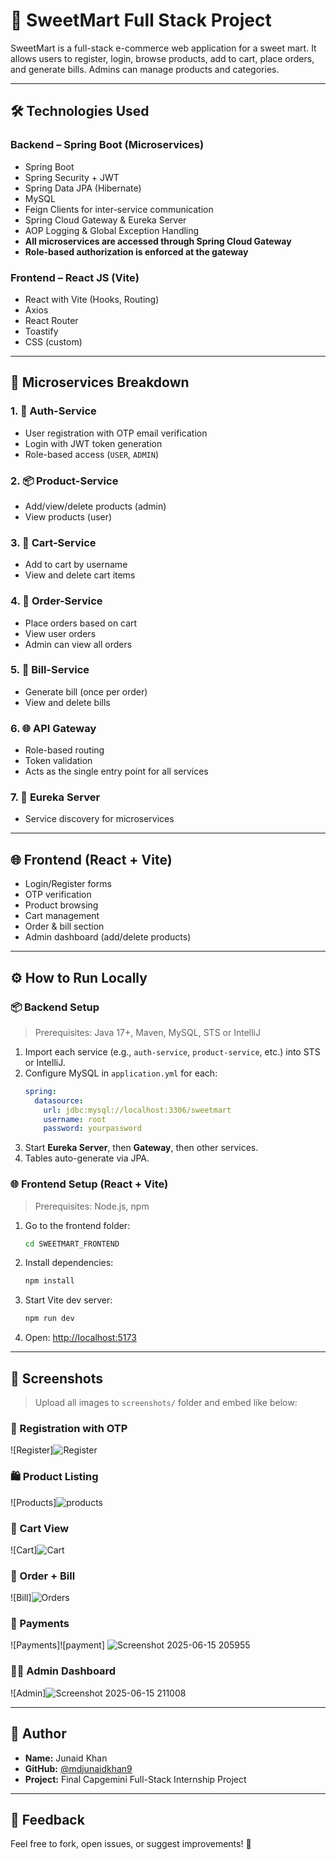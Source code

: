
# 🍬 SweetMart Full Stack Project

SweetMart is a full-stack e-commerce web application for a sweet mart. It allows users to register, login, browse products, add to cart, place orders, and generate bills. Admins can manage products and categories.

---

## 🛠️ Technologies Used

### Backend – Spring Boot (Microservices)
- Spring Boot
- Spring Security + JWT
- Spring Data JPA (Hibernate)
- MySQL
- Feign Clients for inter-service communication
- Spring Cloud Gateway & Eureka Server
- AOP Logging & Global Exception Handling
- **All microservices are accessed through Spring Cloud Gateway**
- **Role-based authorization is enforced at the gateway**

### Frontend – React JS (Vite)
- React with Vite (Hooks, Routing)
- Axios
- React Router
- Toastify
- CSS (custom)

---

## 🧠 Microservices Breakdown

### 1. 🔐 Auth-Service
- User registration with OTP email verification
- Login with JWT token generation
- Role-based access (`USER`, `ADMIN`)

### 2. 📦 Product-Service
- Add/view/delete products (admin)
- View products (user)

### 3. 🛒 Cart-Service
- Add to cart by username
- View and delete cart items

### 4. 🧾 Order-Service
- Place orders based on cart
- View user orders
- Admin can view all orders

### 5. 🧾 Bill-Service
- Generate bill (once per order)
- View and delete bills

### 6. 🌐 API Gateway
- Role-based routing
- Token validation
- Acts as the single entry point for all services

### 7. 📡 Eureka Server
- Service discovery for microservices

---

## 🌐 Frontend (React + Vite)

- Login/Register forms
- OTP verification
- Product browsing
- Cart management
- Order & bill section
- Admin dashboard (add/delete products)

---

## ⚙️ How to Run Locally

### 📦 Backend Setup

> Prerequisites: Java 17+, Maven, MySQL, STS or IntelliJ

1. Import each service (e.g., `auth-service`, `product-service`, etc.) into STS or IntelliJ.
2. Configure MySQL in `application.yml` for each:
   ```yaml
   spring:
     datasource:
       url: jdbc:mysql://localhost:3306/sweetmart
       username: root
       password: yourpassword
   ```
3. Start **Eureka Server**, then **Gateway**, then other services.
4. Tables auto-generate via JPA.

### 🌐 Frontend Setup (React + Vite)

> Prerequisites: Node.js, npm

1. Go to the frontend folder:
   ```bash
   cd SWEETMART_FRONTEND
   ```
2. Install dependencies:
   ```bash
   npm install
   ```
3. Start Vite dev server:
   ```bash
   npm run dev
   ```
4. Open: [http://localhost:5173](http://localhost:5173)

---

## 📸 Screenshots

> Upload all images to `screenshots/` folder and embed like below:

### 🔐 Registration with OTP
![Register]![Register](https://github.com/user-attachments/assets/fe2f2abd-76fa-482d-9565-15ecaa20dd91)


### 🛍️ Product Listing
![Products]![products](https://github.com/user-attachments/assets/a2c2f69d-b65c-4f18-a865-87cc13f03c55)


### 🛒 Cart View
![Cart]![Cart](https://github.com/user-attachments/assets/78c1eac3-508f-4f86-9426-f24f3f3db202)


### 🧾 Order + Bill
![Bill]![Orders](https://github.com/user-attachments/assets/fb135b77-9f1f-414b-9a6d-fd8419670fd4)

### 🧾 Payments
![Payments]![payment] ![Screenshot 2025-06-15 205955](https://github.com/user-attachments/assets/cc45517c-30c9-42a3-8a7b-129c13e436dd)

### 👨‍💼 Admin Dashboard
![Admin]![Screenshot 2025-06-15 211008](https://github.com/user-attachments/assets/9302a427-a77b-40dc-b3c6-690f0f2fb95b)


---



## 👤 Author

- **Name:** Junaid Khan
- **GitHub:** [@mdjunaidkhan9](https://github.com/mdjunaidkhan9)
- **Project:** Final Capgemini Full-Stack Internship Project

---

## 📢 Feedback

Feel free to fork, open issues, or suggest improvements! 💬
